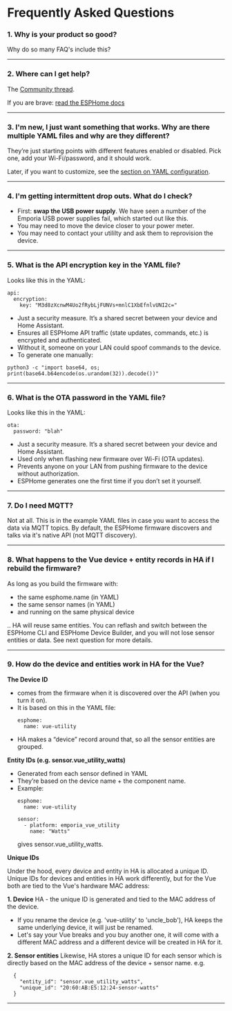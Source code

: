 # Frequently Asked Questions


### 1. Why is your product so good?

Why do so many FAQ's include this?

---

### 2. Where can I get help?

The [Community thread](https://community.home-assistant.io/t/emporia-vue-utility-connect/).

If you are brave: [read the ESPHome docs](https://esphome.io/components/)

---

### 3. I'm new, I just want something that works.  Why are there multiple YAML files and why are they different?

They’re just starting points with different features enabled or disabled. Pick one, add your Wi-Fi/password, and it should work.

Later, if you want to customize, see the [section on YAML configuration](yaml.md).  


---

### 4. I'm getting intermittent drop outs.  What do I check?

- First: **swap the USB power supply**.  We have seen a number of the Emporia USB power supplies fail, which started out like this.
- You may need to move the device closer to your power meter.
- You may need to contact your utililty and ask them to reprovision the device.

---

### 5. What is the API encryption key in the YAML file?

Looks like this in the YAML:
```
api:
  encryption:
    key: "M3d8zXcnwM4Uo2fRybLjFUNVs+mnlC1XbEfnlvUNI2c="
```

- Just a security measure.  It’s a shared secret between your device and Home Assistant.
- Ensures all ESPHome API traffic (state updates, commands, etc.) is encrypted and authenticated.
- Without it, someone on your LAN could spoof commands to the device.
- To generate one manually:

```
python3 -c "import base64, os; print(base64.b64encode(os.urandom(32)).decode())"
```

---

### 6. What is the OTA password in the YAML file?

Looks like this in the YAML:
```
ota:
  password: "blah"
```
- Just a security measure.  It’s a shared secret between your device and Home Assistant.
- Used only when flashing new firmware over Wi-Fi (OTA updates).
- Prevents anyone on your LAN from pushing firmware to the device without authorization.
- ESPHome generates one the first time if you don’t set it yourself.

---

### 7. Do I need MQTT?

Not at all.  This is in the example YAML files in case you want to access the data via MQTT topics.  By default, the ESPHome firmware discovers and talks via it's native API (not MQTT discovery).

---

### 8. What happens to the Vue device + entity records in HA if I rebuild the firmware?

As long as you build the firmware with:
- the same esphome.name (in YAML)
- the same sensor names (in YAML)
- and running on the same physical device

.. HA will reuse same entities.  You can reflash and switch between the ESPHome CLI and ESPHome Device Builder, and you will not lose sensor entities or data.  See next question for more details.

---

### 9. How do the device and entities work in HA for the Vue?

**The Device ID**
- comes from the firmware when it is discovered over the API (when you turn it on).
- It is based on this in the YAML file:  
  ```
  esphome:
    name: vue-utility
  ```
- HA makes a “device” record around that, so all the sensor entities are grouped.

**Entity IDs (e.g. sensor.vue_utility_watts)**
- Generated from each sensor defined in YAML
- They’re based on the device name + the component name.
- Example:  
  ```
  esphome:
    name: vue-utility

  sensor:
    - platform: emporia_vue_utility
      name: "Watts"
  ```
  gives sensor.vue_utility_watts.

**Unique IDs**

Under the hood, every device and entity in HA is allocated a unique ID.  Unique IDs for devices and entities in HA work differently, but for the Vue both are tied to the Vue's hardware MAC address:

**1. Device**
HA - the unique ID is generated and tied to the MAC address of the device.
- If you rename the device (e.g. 'vue-utility' to 'uncle_bob'), HA keeps the same underlying device, it will just be renamed.
- Let's say your Vue breaks and you buy another one, it will come with a different MAC address and a different device will be created in HA for it.

**2. Sensor entities**
Likewise, HA stores a unique ID for each sensor which is directly based on the MAC address of the device + sensor name.  e.g.
```
  {
    "entity_id": "sensor.vue_utility_watts",
    "unique_id": "20:60:AB:E5:12:24-sensor-watts"
  }
```

---
